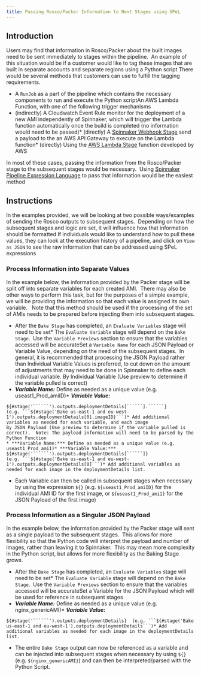 ```yaml
---
title: Passing Rosco/Packer Information to Next Stages using SPeL
---
```


## Introduction
Users may find that information in Rosco/Packer about the built images need to be sent immediately to stages within the pipeline.  An example of this situation would be if a customer would like to tag these images that are built in separate accounts and separate regions using a Python script
There would be several methods that customers can use to fulfill the tagging requirements. 
* A ```RunJob``` as a part of the pipeline which contains the necessary components to run and execute the Python scriptAn AWS Lambda Function, with one of the following trigger mechanisms
* (indirectly) A Cloudwatch Event Rule monitor for the deployment of a new AMI independently of Spinnaker, which will trigger the Lambda function automatically once the build is completed (no information would need to be passed)* (directly) A [Spinnaker Webhook Stage](https://docs.armory.io/docs/spinnaker-user-guides/webhooks/) send a payload to the an AWS API Gateway to execute on the Lambda function* (directly) Using the [AWS Lambda Stage](https://docs.armory.io/docs/armory-admin/aws/aws-lambda/) function developed by AWS

In most of these cases, passing the information from the Rosco/Packer stage to the subsequent stages would be necessary.  Using [Spinnaker Pipeline Expression Language](https://docs.armory.io/docs/spinnaker-user-guides/expression-language/) to pass that information would be the easiest method

## Instructions
In the examples provided, we will be looking at two possible ways/examples of sending the Rosco outputs to subsequent stages.  Depending on how the subsequent stages and logic are set, it will influence how that information should be formatted
If individuals would like to understand how to pull these values, they can look at the execution history of a pipeline, and click on ```View as JSON``` to see the raw information that can be addressed using SPeL expressions

### Process Information into Separate Values
In the example below, the information provided by the Packer stage will be split off into separate variables for each created AMI.  There may also be other ways to perform this task, but for the purposes of a simple example, we will be providing the information so that each value is assigned its own variable.  
Note that this method should be used if the processing of the set of AMIs needs to be prepared before injecting them into subsequent stages.
* After the ```Bake Stage``` has completed, an ```Evaluate Variables``` stage will need to be set* The ```Evaluate Variable``` stage will depend on the ```Bake Stage```.  Use the ```Variable Previews``` section to ensure that the variables accessed will be accurateSet a ```Variable Name``` for each JSON Payload or Variable Value, depending on the need of the subsequent stages.  In general, it is recommended that processing the JSON Payload rather than Individual Variable Values is preferred, to cut down on the amount of adjustments that may need to be done in Spinnaker to define each individual variable.
By Individual Variable (Use preview to determine if the variable pulled is correct)
* ***Variable Name:*** Define as needed as a unique value (e.g. useast1_Prod_amiID)* ***Variable Value:*** 
```
${#stage('``````').outputs.deploymentDetails[``````].``````}  (e.g. ```${#stage('Bake us-east-1 and eu-west-1').outputs.deploymentDetails[0].imageID}```)* Add additional variables as needed for each variable, and each image
By JSON Payload (Use preview to determine if the variable pulled is correct).  Note: The payload information will need to be parsed by the Python Function
* ***Variable Name:*** Define as needed as a unique value (e.g. useast1_Prod_ami1)* ***Variable Value:*** ${#stage('``````').outputs.deploymentDetails[``````]}  (e.g. ```${#stage('Bake us-east-1 and eu-west-1').outputs.deploymentDetails[0]```)* Add additional variables as needed for each image in the deploymentDetails list.
```
* Each Variable can then be called in subsequent stages when necessary by using the expression ```${}``` (e.g. ```${useast1_Prod_amiID}``` for the individual AMI ID for the first image, or ```${useast1_Prod_ami1}``` for the JSON Payload of the first image) 

### Process Information as a Singular JSON Payload
In the example below, the information provided by the Packer stage will sent as a single payload to the subsequent stages.  This allows for more flexibility so that the Python code will interpret the payload and number of images, rather than leaving it to Spinnaker.  This may mean more complexity in the Python script, but allows for more flexibility as the Baking Stage grows. 

* After the ```Bake Stage``` has completed, an ```Evaluate Variables``` stage will need to be set* The ```Evaluate Variable``` stage will depend on the ```Bake Stage```.  Use the ```Variable Previews``` section to ensure that the variables accessed will be accurateSet a Variable for the JSON Payload which will be used for reference in subsequent stages
* ***Variable Name:*** Define as needed as a unique value (e.g. nginx_genericAMI)* ***Variable Value:*** 
```
${#stage('``````').outputs.deploymentDetails}  (e.g. ```${#stage('Bake us-east-1 and eu-west-1').outputs.deploymentDetails```)* Add additional variables as needed for each image in the deploymentDetails list.
```
* The entire ```Bake Stage``` output can now be referenced as a variable and can be injected into subsequent stages when necessary by using ```${}``` (e.g. ```${nginx_genericAMI}```) and can then be interpreted/parsed with the Python Script.   


